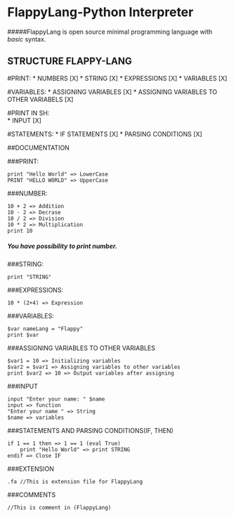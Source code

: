 # FlappyLang-Python Interpreter

#####FlappyLang is open source minimal programming language with *basic* syntax. 

## STRUCTURE FLAPPY-LANG

#PRINT: 
	* NUMBERS          							[X]
	* STRING           							[X]
	* EXPRESSIONS      							[X]
	* VARIABLES        							[X]

#VARIABLES:
	* ASSIGNING VARIABLES    					[X]
	* ASSIGNING VARIABLES TO OTHER VARIABELS    [X]

#PRINT IN SH:										   	
    * INPUT                                     [X]

#STATEMENTS:
	* IF STATEMENTS							    [X]
	* PARSING CONDITIONS						[X]


##DOCUMENTATION

###PRINT:

```flappy
print "Hello World" => LowerCase
PRINT "HELLO WORLD" => UpperCase
```

###NUMBER:

```flappy
10 + 2 => Addition
10 - 2 => Decrase
10 / 2 => Division
10 * 2 => Multiplication
print 10
```
##### You have possibility to *print* number.

###STRING:

```flappy
print "STRING"
```

###EXPRESSIONS:
```flappy
10 * (2+4) => Expression
```

###VARIABLES:

```flappy
$var nameLang = "Flappy"
print $var
```

###ASSIGNING VARIABLES TO OTHER VARIABLES

```flappy
$var1 = 10 => Initializing variables
$var2 = $var1 => Assigning variables to other variables
print $var2 => 10 => Output variables after assigning
```
###INPUT

```flappy
input "Enter your name: " $name
input => function
"Enter your name " => String
$name => variables
```


###STATEMENTS AND PARSING CONDITIONS(IF, THEN)

```flappy
if 1 == 1 then => 1 == 1 (eval True)
    print "Hello World" => print STRING
endif => Close IF
```

###EXTENSION
```flappy
.fa //This is extension file for FlappyLang
```

###COMMENTS
```flappy
//This is comment in (FlappyLang)
```
